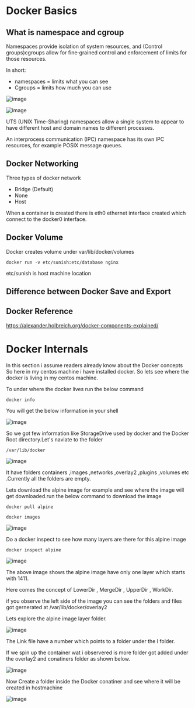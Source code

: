 
# Docker Basics

## What is namespace and cgroup
Namespaces provide isolation of system resources, and (Control groups)cgroups allow for fine‑grained control and enforcement of limits for those resources.

In short:
- namespaces = limits what you can see
- Cgroups = limits how much you can use

![image](/images/Linux/linux-namespace.png)

![image](/images/Linux/command-namespace.JPG)

UTS (UNIX Time-Sharing) namespaces allow a single system to appear to have different host and domain names to different processes.

An interprocess communication (IPC) namespace has its own IPC resources, for example POSIX message queues.

## Docker Networking

Three types of docker network
- Bridge (Default)
- None
- Host

When a container is created there is eth0 ethernet interface created which connect to the docker0 interface.

## Docker Volume

Docker creates volume under var/lib/docker/volumes

```
docker run -v etc/sunish:etc/database nginx
```
etc/sunish is host machine location

## Difference between Docker Save and Export

## Docker Reference
https://alexander.holbreich.org/docker-components-explained/


# Docker Internals

In this section i assume readers already know about the Docker concepts
So here in my centos machine i have installed docker. So lets see where the docker is living in my centos machine.

To under where the docker lives run the below command

```
docker info
```
You will get the below information in your shell

![image](/images/dockerinfo.PNG)

So we got few information like StorageDrive used by docker and the Docker Root directory.Let's naviate to the folder
```
/var/lib/docker
```
![image](/images/dockerroot.PNG)

It have folders containers ,images ,networks ,overlay2 ,plugins ,volumes etc .Currently all the folders are empty.

Lets download the alpine image for example and see where the image will get downloaded.run the below command to download the image

```
docker pull alpine
```
```
docker images
```
![image](/images/alpineimage.PNG)

Do a docker inspect to see how many layers are there for this alpine image

```
docker inspect alpine
```
![image](/images/dockerlayer.PNG)

The above image shows the alpine image have only one layer which starts with 1411.

Here comes the concept of LowerDir , MergeDir , UpperDir , WorkDir.

if you observe the left side of the image you can see the folders and files got gernerated at /var/lib/docker/overlay2

Lets explore the alpine image layer folder.

![image](/images/explorealpineimage.PNG)

The Link file have a number which points to a folder under the I folder.

If we spin up the container wat i observered is more folder got added under the overlay2 and conatiners folder as shown below.

![image](/images/runningtheimage.PNG)

Now Create a folder inside the Docker conatiner and see where it will be created in hostmachine

![image](/images/creatingfolderinsidedocker.PNG)
